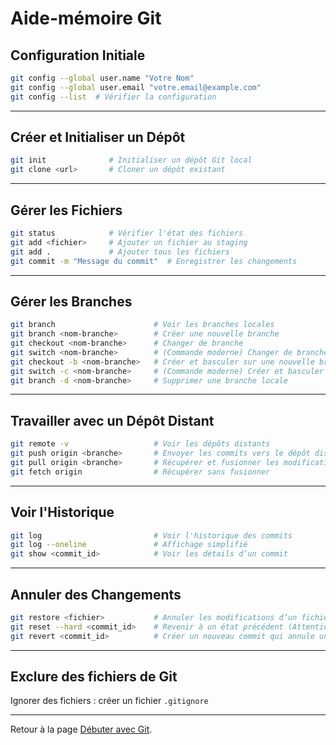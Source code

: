 
# Aide-mémoire Git

##  Configuration Initiale
```bash
git config --global user.name "Votre Nom"
git config --global user.email "votre.email@example.com"
git config --list  # Vérifier la configuration
```

---

##  Créer et Initialiser un Dépôt
```bash
git init              # Initialiser un dépôt Git local
git clone <url>       # Cloner un dépôt existant
```

---

##  Gérer les Fichiers
```bash
git status            # Vérifier l'état des fichiers
git add <fichier>     # Ajouter un fichier au staging
git add .             # Ajouter tous les fichiers
git commit -m "Message du commit"  # Enregistrer les changements
```

---

##  Gérer les Branches
```bash
git branch                      # Voir les branches locales
git branch <nom-branche>        # Créer une nouvelle branche
git checkout <nom-branche>      # Changer de branche
git switch <nom-branche>        # (Commande moderne) Changer de branche
git checkout -b <nom-branche>   # Créer et basculer sur une nouvelle branche
git switch -c <nom-branche>     # (Commande moderne) Créer et basculer
git branch -d <nom-branche>     # Supprimer une branche locale
```

---

##  Travailler avec un Dépôt Distant
```bash
git remote -v                   # Voir les dépôts distants
git push origin <branche>       # Envoyer les commits vers le dépôt distant
git pull origin <branche>       # Récupérer et fusionner les modifications
git fetch origin                # Récupérer sans fusionner
```

---

##  Voir l'Historique
```bash
git log                         # Voir l'historique des commits
git log --oneline               # Affichage simplifié
git show <commit_id>            # Voir les détails d’un commit
```

---

##  Annuler des Changements
```bash
git restore <fichier>           # Annuler les modifications d’un fichier (non commit)
git reset --hard <commit_id>    # Revenir à un état précédent (Attention : destructif)
git revert <commit_id>          # Créer un nouveau commit qui annule un précédent
```

---

## Exclure des fichiers de Git
Ignorer des fichiers : créer un fichier `.gitignore`


---

Retour à la page [Débuter avec Git](README.md).
